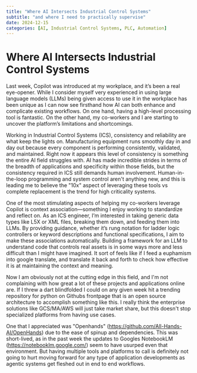 ```yaml
---
title: "Where AI Intersects Industrial Control Systems"
subtitle: "and where I need to practically supervise"
date: 2024-12-15
categories: [AI, Industrial Control Systems, PLC, Automation]
---
```


# Where AI Intersects Industrial Control Systems

Last week, Copilot was introduced at my workplace, and it’s been a real eye-opener. While I consider myself very experienced in using large language models (LLMs) being given access to use it in the workplace has been unique as I can now see firsthand how AI can both enhance and complicate existing workflows. On one hand, having a high-level processing tool is fantastic. On the other hand, my co-workers and I are starting to uncover the platform’s limitations and shortcomings.

Working in Industrial Control Systems (ICS), consistency and reliability are what keep the lights on. Manufacturing equipment runs smoothly day in and day out because every component is performing consistently, validated, and maintained. Right now it appears this level of consistency is something the entire AI field struggles with. AI has made incredible strides in terms of the breadth of applications and specificity within those fields, but the consistency required in ICS still demands human involvement. Human-in-the-loop programming and system control aren't anything new, and this is leading me to believe the "10x" aspect of leveraging these tools vs complete replacement is the trend for high criticality systems.

One of the most stimulating aspects of helping my co-workers leverage Copilot is context association—something I enjoy working to standardize and reflect on. As an ICS engineer, I’m interested in taking generic data types like L5X or XML files, breaking them down, and feeding them into LLMs. By providing guidance, whether it’s rung notation for ladder logic controllers or keyword descriptions and functional specifications, I aim to make these associations automatically. Building a framework for an LLM to understand code that controls real assets is in some ways more and less difficult than I might have imagined. It sort of feels like if I feed a euphamism into google translate, and translate it back and forth to check how effective it is at maintaining the context and meaning.

Now I am obviously not at the cutting edge in this field, and I'm not complaining with how great a lot of these projects and applications online are. If I threw a dart blindfolded I could on any given week hit a trending repository for python on Githubs frontpage that is an open source architecture to accomplish something like this. I really think the enterprise solutions like GCS/MA/AWS will just take market share, but this doesn't stop specialized platforms from having use cases. 

One that I appreciated was "Openhands" (https://github.com/All-Hands-AI/OpenHands) due to the ease of spinup and dependencies. This was short-lived, as in the past week the updates to Googles NotebookLM (https://notebooklm.google.com/) seem to have usurped even that environment. But having multiple tools and platforms to call is definitely not going to hurt moving forward for any type of application developments as agentic systems get fleshed out in end to end workflows.

